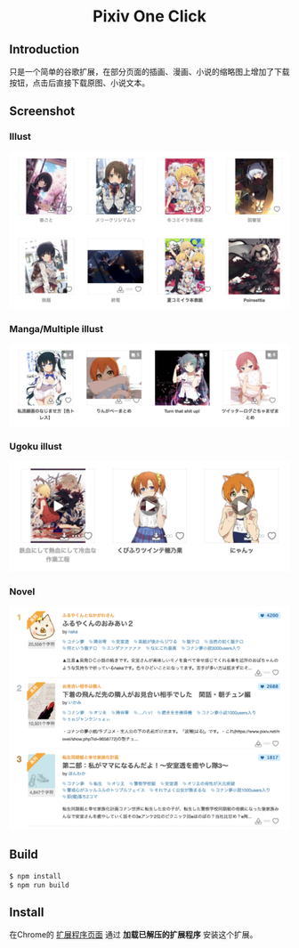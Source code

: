 <h1 align="center">Pixiv One Click</h1>

## Introduction

只是一个简单的谷歌扩展，在部分页面的插画、漫画、小说的缩略图上增加了下载按钮，点击后直接下载原图、小说文本。

## Screenshot

### Illust

![illust](screenshot/001.png)

### Manga/Multiple illust

![multi](screenshot/002.png)

### Ugoku illust

![ugoira](screenshot/003.png)

### Novel

![novel](screenshot/004.png)

## Build

```
$ npm install
$ npm run build
```

## Install

在Chrome的 [扩展程序页面](chrome://extensions) 通过 **加载已解压的扩展程序** 安装这个扩展。